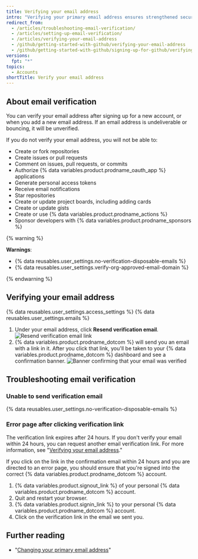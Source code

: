 ```yaml
---
title: Verifying your email address
intro: "Verifying your primary email address ensures strengthened security, allows {% data variables.product.prodname_dotcom %} staff to better assist you if you forget your password, and gives you access to more features on {% data variables.product.prodname_dotcom %}."
redirect_from:
  - /articles/troubleshooting-email-verification/
  - /articles/setting-up-email-verification/
  - /articles/verifying-your-email-address
  - /github/getting-started-with-github/verifying-your-email-address
  - /github/getting-started-with-github/signing-up-for-github/verifying-your-email-address
versions:
  fpt: "*"
topics:
  - Accounts
shortTitle: Verify your email address
---
```


## About email verification

You can verify your email address after signing up for a new account, or when you add a new email address. If an email address is undeliverable or bouncing, it will be unverified.

If you do not verify your email address, you will not be able to:

- Create or fork repositories
- Create issues or pull requests
- Comment on issues, pull requests, or commits
- Authorize {% data variables.product.prodname_oauth_app %} applications
- Generate personal access tokens
- Receive email notifications
- Star repositories
- Create or update project boards, including adding cards
- Create or update gists
- Create or use {% data variables.product.prodname_actions %}
- Sponsor developers with {% data variables.product.prodname_sponsors %}

{% warning %}

**Warnings**:

- {% data reusables.user_settings.no-verification-disposable-emails %}
- {% data reusables.user_settings.verify-org-approved-email-domain %}

{% endwarning %}

## Verifying your email address

{% data reusables.user_settings.access_settings %}
{% data reusables.user_settings.emails %}

1. Under your email address, click **Resend verification email**.
   ![Resend verification email link](/assets/images/help/settings/email-verify-button.png)
2. {% data variables.product.prodname_dotcom %} will send you an email with a link in it. After you click that link, you'll be taken to your {% data variables.product.prodname_dotcom %} dashboard and see a confirmation banner.
   ![Banner confirming that your email was verified](/assets/images/help/settings/email-verification-confirmation-banner.png)

## Troubleshooting email verification

### Unable to send verification email

{% data reusables.user_settings.no-verification-disposable-emails %}

### Error page after clicking verification link

The verification link expires after 24 hours. If you don't verify your email within 24 hours, you can request another email verification link. For more information, see "[Verifying your email address](/articles/verifying-your-email-address)."

If you click on the link in the confirmation email within 24 hours and you are directed to an error page, you should ensure that you're signed into the correct {% data variables.product.prodname_dotcom %} account.

1. {% data variables.product.signout_link %} of your personal {% data variables.product.prodname_dotcom %} account.
2. Quit and restart your browser.
3. {% data variables.product.signin_link %} to your personal {% data variables.product.prodname_dotcom %} account.
4. Click on the verification link in the email we sent you.

## Further reading

- "[Changing your primary email address](/articles/changing-your-primary-email-address)"

